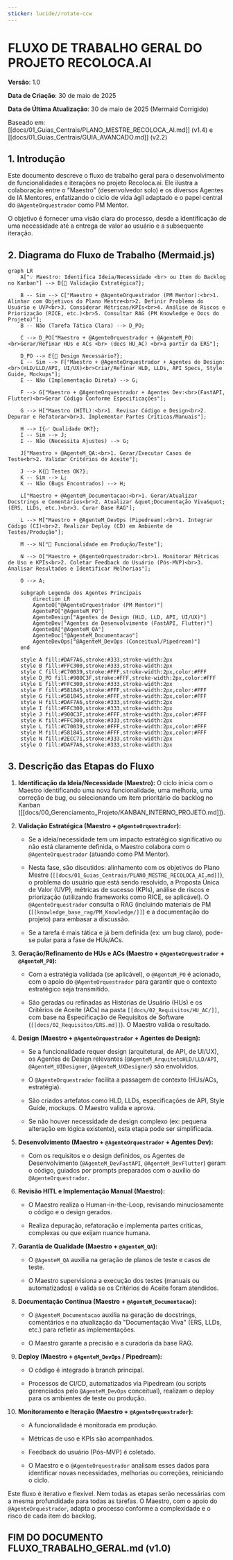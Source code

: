 ```yaml
---
sticker: lucide//rotate-ccw
---
```

# FLUXO DE TRABALHO GERAL DO PROJETO RECOLOCA.AI

**Versão**: 1.0

**Data de Criação**: 30 de maio de 2025

**Data de Última Atualização**: 30 de maio de 2025 (Mermaid Corrigido)

Baseado em: [[docs/01_Guias_Centrais/PLANO_MESTRE_RECOLOCA_AI.md]] (v1.4) e [[docs/01_Guias_Centrais/GUIA_AVANCADO.md]] (v2.2)
## 1. Introdução

Este documento descreve o fluxo de trabalho geral para o desenvolvimento de funcionalidades e iterações no projeto Recoloca.ai. Ele ilustra a colaboração entre o "Maestro" (desenvolvedor solo) e os diversos Agentes de IA Mentores, enfatizando o ciclo de vida ágil adaptado e o papel central do `@AgenteOrquestrador` como PM Mentor.

O objetivo é fornecer uma visão clara do processo, desde a identificação de uma necessidade até a entrega de valor ao usuário e a subsequente iteração.
## 2. Diagrama do Fluxo de Trabalho (Mermaid.js)

```mermaid
graph LR
    A["💡 Maestro: Identifica Ideia/Necessidade <br> ou Item do Backlog no Kanban"] --> B{🎯 Validação Estratégica?};

    B -- Sim --> C["Maestro + @AgenteOrquestrador (PM Mentor):<br>1. Alinhar com Objetivos do Plano Mestre<br>2. Definir Problema do Usuário e UVP<br>3. Considerar Métricas/KPIs<br>4. Análise de Riscos e Priorização (RICE, etc.)<br>5. Consultar RAG (PM Knowledge e Docs do Projeto)"];
    B -- Não (Tarefa Tática Clara) --> D_PO;

    C --> D_PO["Maestro + @AgenteOrquestrador + @AgenteM_PO:<br>Gerar/Refinar HUs e ACs <br> (docs HU_AC) <br>a partir da ERS"];

    D_PO --> E{📐 Design Necessário?};
    E -- Sim --> F["Maestro + @AgenteOrquestrador + Agentes de Design:<br>(HLD/LLD/API, UI/UX)<br>Criar/Refinar HLD, LLDs, API Specs, Style Guide, Mockups"];
    E -- Não (Implementação Direta) --> G;

    F --> G["Maestro + @AgenteOrquestrador + Agentes Dev:<br>(FastAPI, Flutter)<br>Gerar Código Conforme Especificações"];

    G --> H["Maestro (HITL):<br>1. Revisar Código e Design<br>2. Depurar e Refatorar<br>3. Implementar Partes Críticas/Manuais"];

    H --> I{✅ Qualidade OK?};
    I -- Sim --> J;
    I -- Não (Necessita Ajustes) --> G;

    J["Maestro + @AgenteM_QA:<br>1. Gerar/Executar Casos de Teste<br>2. Validar Critérios de Aceite"];

    J --> K{🧪 Testes OK?};
    K -- Sim --> L;
    K -- Não (Bugs Encontrados) --> H;

    L["Maestro + @AgenteM_Documentacao:<br>1. Gerar/Atualizar Docstrings e Comentários<br>2. Atualizar &quot;Documentação Viva&quot; (ERS, LLDs, etc.)<br>3. Curar Base RAG"];

    L --> M["Maestro + @AgenteM_DevOps (Pipedream):<br>1. Integrar Código (CI)<br>2. Realizar Deploy (CD) em Ambiente de Testes/Produção"];

    M --> N["🚀 Funcionalidade em Produção/Teste"];

    N --> O["Maestro + @AgenteOrquestrador:<br>1. Monitorar Métricas de Uso e KPIs<br>2. Coletar Feedback do Usuário (Pós-MVP)<br>3. Analisar Resultados e Identificar Melhorias"];

    O --> A;

    subgraph Legenda dos Agentes Principais
        direction LR
        AgenteO["@AgenteOrquestrador (PM Mentor)"]
        AgentePO["@AgenteM_PO"]
        AgenteDesign["Agentes de Design (HLD, LLD, API, UI/UX)"]
        AgenteDev["Agentes de Desenvolvimento (FastAPI, Flutter)"]
        AgenteQA["@AgenteM_QA"]
        AgenteDoc["@AgenteM_Documentacao"]
        AgenteDevOps["@AgenteM_DevOps (Conceitual/Pipedream)"]
    end

    style A fill:#DAF7A6,stroke:#333,stroke-width:2px
    style B fill:#FFC300,stroke:#333,stroke-width:2px
    style C fill:#C70039,stroke:#FFF,stroke-width:2px,color:#FFF
    style D_PO fill:#900C3F,stroke:#FFF,stroke-width:2px,color:#FFF
    style E fill:#FFC300,stroke:#333,stroke-width:2px
    style F fill:#581845,stroke:#FFF,stroke-width:2px,color:#FFF
    style G fill:#581845,stroke:#FFF,stroke-width:2px,color:#FFF
    style H fill:#DAF7A6,stroke:#333,stroke-width:2px
    style I fill:#FFC300,stroke:#333,stroke-width:2px
    style J fill:#900C3F,stroke:#FFF,stroke-width:2px,color:#FFF
    style K fill:#FFC300,stroke:#333,stroke-width:2px
    style L fill:#C70039,stroke:#FFF,stroke-width:2px,color:#FFF
    style M fill:#581845,stroke:#FFF,stroke-width:2px,color:#FFF
    style N fill:#2ECC71,stroke:#333,stroke-width:2px
    style O fill:#DAF7A6,stroke:#333,stroke-width:2px

```

## 3. Descrição das Etapas do Fluxo

1. **Identificação da Ideia/Necessidade (Maestro):** O ciclo inicia com o Maestro identificando uma nova funcionalidade, uma melhoria, uma correção de bug, ou selecionando um item prioritário do backlog no Kanban ([[docs/00_Gerenciamento_Projeto/KANBAN_INTERNO_PROJETO.md]]).
    
2. **Validação Estratégica (Maestro + `@AgenteOrquestrador`):**
    
    - Se a ideia/necessidade tem um impacto estratégico significativo ou não está claramente definida, o Maestro colabora com o `@AgenteOrquestrador` (atuando como PM Mentor).
        
    - Nesta fase, são discutidos: alinhamento com os objetivos do Plano Mestre (`[[docs/01_Guias_Centrais/PLANO_MESTRE_RECOLOCA_AI.md]]`), o problema do usuário que está sendo resolvido, a Proposta Única de Valor (UVP), métricas de sucesso (KPIs), análise de riscos e priorização (utilizando frameworks como RICE, se aplicável). O `@AgenteOrquestrador` consulta o RAG (incluindo materiais de PM (`[[knowledge_base_rag/PM_Knowledge/]]`) e a documentação do projeto) para embasar a discussão.
        
    - Se a tarefa é mais tática e já bem definida (ex: um bug claro), pode-se pular para a fase de HUs/ACs.
        
3. **Geração/Refinamento de HUs e ACs (Maestro + `@AgenteOrquestrador` + `@AgenteM_PO`):**
    
    - Com a estratégia validada (se aplicável), o `@AgenteM_PO` é acionado, com o apoio do `@AgenteOrquestrador` para garantir que o contexto estratégico seja transmitido.
        
    - São geradas ou refinadas as Histórias de Usuário (HUs) e os Critérios de Aceite (ACs) na pasta `[[docs/02_Requisitos/HU_AC/]]`, com base na Especificação de Requisitos de Software (`[[docs/02_Requisitos/ERS.md]]`). O Maestro valida o resultado.
        
4. **Design (Maestro + `@AgenteOrquestrador` + Agentes de Design):**
    
    - Se a funcionalidade requer design (arquitetural, de API, de UI/UX), os Agentes de Design relevantes (`@AgenteM_ArquitetoHLD/LLD/API`, `@AgenteM_UIDesigner`, `@AgenteM_UXDesigner`) são envolvidos.
        
    - O `@AgenteOrquestrador` facilita a passagem de contexto (HUs/ACs, estratégia).
        
    - São criados artefatos como HLD, LLDs, especificações de API, Style Guide, mockups. O Maestro valida e aprova.
        
    - Se não houver necessidade de design complexo (ex: pequena alteração em lógica existente), esta etapa pode ser simplificada.
        
5. **Desenvolvimento (Maestro + `@AgenteOrquestrador` + Agentes Dev):**
    
    - Com os requisitos e o design definidos, os Agentes de Desenvolvimento (`@AgenteM_DevFastAPI`, `@AgenteM_DevFlutter`) geram o código, guiados por prompts preparados com o auxílio do `@AgenteOrquestrador`.
        
6. **Revisão HITL e Implementação Manual (Maestro):**
    
    - O Maestro realiza o Human-in-the-Loop, revisando minuciosamente o código e o design gerados.
        
    - Realiza depuração, refatoração e implementa partes críticas, complexas ou que exijam nuance humana.
        
7. **Garantia de Qualidade (Maestro + `@AgenteM_QA`):**
    
    - O `@AgenteM_QA` auxilia na geração de planos de teste e casos de teste.
        
    - O Maestro supervisiona a execução dos testes (manuais ou automatizados) e valida se os Critérios de Aceite foram atendidos.
        
8. **Documentação Contínua (Maestro + `@AgenteM_Documentacao`):**
    
    - O `@AgenteM_Documentacao` auxilia na geração de docstrings, comentários e na atualização da "Documentação Viva" (ERS, LLDs, etc.) para refletir as implementações.
        
    - O Maestro garante a precisão e a curadoria da base RAG.
        
9. **Deploy (Maestro + `@AgenteM_DevOps` / Pipedream):**
    
    - O código é integrado à branch principal.
        
    - Processos de CI/CD, automatizados via Pipedream (ou scripts gerenciados pelo `@AgenteM_DevOps` conceitual), realizam o deploy para os ambientes de teste ou produção.
        
10. **Monitoramento e Iteração (Maestro + `@AgenteOrquestrador`):**
    
    - A funcionalidade é monitorada em produção.
        
    - Métricas de uso e KPIs são acompanhados.
        
    - Feedback do usuário (Pós-MVP) é coletado.
        
    - O Maestro e o `@AgenteOrquestrador` analisam esses dados para identificar novas necessidades, melhorias ou correções, reiniciando o ciclo.

Este fluxo é iterativo e flexível. Nem todas as etapas serão necessárias com a mesma profundidade para todas as tarefas. O Maestro, com o apoio do `@AgenteOrquestrador`, adapta o processo conforme a complexidade e o risco de cada item do backlog.

## FIM DO DOCUMENTO FLUXO_TRABALHO_GERAL.md (v1.0)